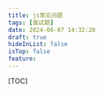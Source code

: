 ```yaml
---
title: js常见问题
tags: [面试题]
date: 2024-06-07 14:32:20
draft: true
hideInList: false
isTop: false
feature: 
---
```

[TOC]

